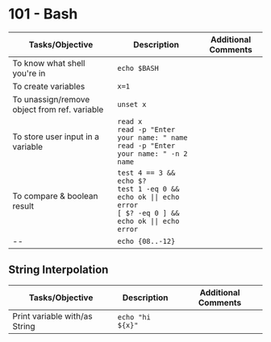 # 101 - Bash

Tasks/Objective | Description | Additional Comments
--- | --- | ---
To know what shell you're in | ```echo $BASH``` | 
To create variables | ```x=1``` |
To unassign/remove object from ref. variable | ```unset x``` |
To store user input in a variable | ```read x```<br>```read -p "Enter your name: " name```<br>```read -p "Enter your name: " -n 2 name``` | 
To compare & boolean result | ```test 4 == 3 && echo $?```<br>```test 1 -eq 0 && echo ok \|\| echo error```<br>```[ $? -eq 0 ] && echo ok \|\| echo error``` |
-- | ```echo {08..-12}``` | 

## String Interpolation

Tasks/Objective | Description | Additional Comments
--- | --- | ---
Print variable with/as String | ```echo "hi ${x}"``` | 
